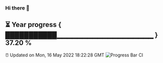 ### Hi there 👋
⏳ Year progress { ███████████▁▁▁▁▁▁▁▁▁▁▁▁▁▁▁▁▁▁▁ } 37.20 %
---
⏰ Updated on Mon, 16 May 2022 18:22:28 GMT
![Progress Bar CI](https://github.com/liununu/liununu/workflows/Progress%20Bar%20CI/badge.svg)
